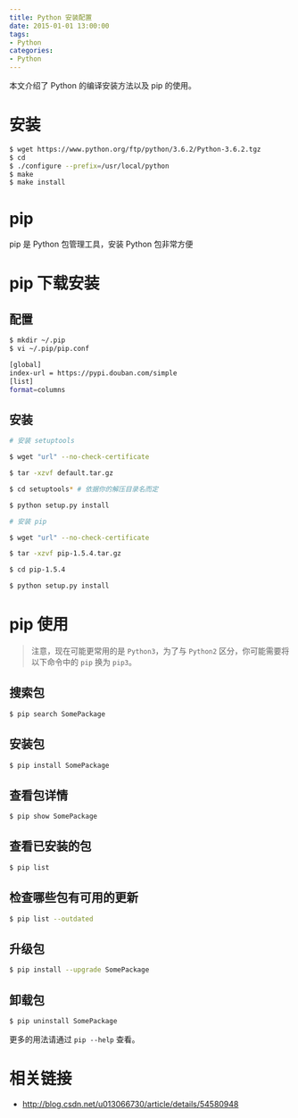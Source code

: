 ```yaml
---
title: Python 安装配置
date: 2015-01-01 13:00:00
tags:
- Python
categories:
- Python
---
```


本文介绍了 Python 的编译安装方法以及 pip 的使用。

<!--more-->

# 安装

```bash
$ wget https://www.python.org/ftp/python/3.6.2/Python-3.6.2.tgz
$ cd
$ ./configure --prefix=/usr/local/python
$ make
$ make install
```

# pip

pip 是 Python 包管理工具，安装 Python 包非常方便

# pip 下载安装

## 配置

```bash
$ mkdir ~/.pip
$ vi ~/.pip/pip.conf

[global]
index-url = https://pypi.douban.com/simple
[list]  
format=columns
```

## 安装

```bash
# 安装 setuptools

$ wget "url" --no-check-certificate

$ tar -xzvf default.tar.gz

$ cd setuptools* # 依据你的解压目录名而定

$ python setup.py install

# 安装 pip

$ wget "url" --no-check-certificate

$ tar -xzvf pip-1.5.4.tar.gz

$ cd pip-1.5.4

$ python setup.py install
```

# pip 使用

>注意，现在可能更常用的是 `Python3`，为了与 `Python2` 区分，你可能需要将以下命令中的 `pip` 换为 `pip3`。

## 搜索包

```bash
$ pip search SomePackage
```

## 安装包

```bash
$ pip install SomePackage
```

## 查看包详情

```bash
$ pip show SomePackage
```

## 查看已安装的包

```bash
$ pip list
```

## 检查哪些包有可用的更新

 ```bash
$ pip list --outdated
```

## 升级包

```bash
$ pip install --upgrade SomePackage
```

## 卸载包

```bash
$ pip uninstall SomePackage
```

更多的用法请通过 `pip --help` 查看。

# 相关链接

* http://blog.csdn.net/u013066730/article/details/54580948
